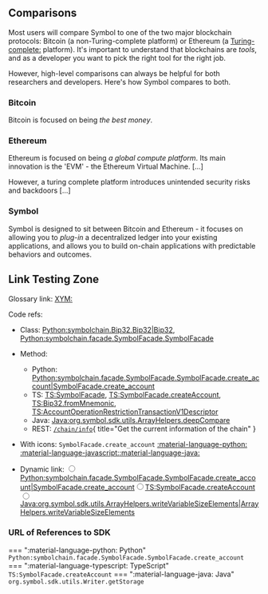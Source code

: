 ## Comparisons

Most users will compare Symbol to one of the two major blockchain protocols: Bitcoin (a non-Turing-complete platform) or Ethereum (a <Turing-complete:> platform). It's important to understand that blockchains are *tools*, and as a developer you want to pick the right tool for the right job.

However, high-level comparisons can always be helpful for both researchers and developers. Here's how Symbol compares to both.

### Bitcoin

Bitcoin is focused on being *the best money*.

### Ethereum

Ethereum is focused on being *a global compute platform*. Its main innovation is the 'EVM' - the Ethereum Virtual Machine. [...]

However, a turing complete platform introduces unintended security risks and backdoors [...]

### Symbol

Symbol is designed to sit between Bitcoin and Ethereum - it focuses on allowing you to *plug-in* a decentralized ledger into your existing applications, and allows you to build on-chain applications with predictable behaviors and outcomes.

## Link Testing Zone

Glossary link: <XYM:>

Code refs:

* Class: <Python:symbolchain.Bip32.Bip32|Bip32>, <Python:symbolchain.facade.SymbolFacade.SymbolFacade>

* Method:
    * Python: <Python:symbolchain.facade.SymbolFacade.SymbolFacade.create_account|SymbolFacade.create_account>
    * TS: <TS:SymbolFacade>, <TS:SymbolFacade.createAccount>, <TS:Bip32.fromMnemonic>, <TS:AccountOperationRestrictionTransactionV1Descriptor>
    * Java: <Java:org.symbol.sdk.utils.ArrayHelpers.deepCompare>
    * REST: [`/chain/info`](./reference/rest/symbol.md#getChainInfo){ title="Get the current information of the chain" }

* With icons: `SymbolFacade.create_account` [:material-language-python:](Python:symbolchain.facade.SymbolFacade.SymbolFacade.create_account) [:material-language-javascript:](TS:SymbolFacade)[:material-language-java:](Java:org.symbol.sdk.utils.Writer.getStorage)

* Dynamic link: <span markdown class="dylink"><input type="radio" name="rGroup" id="Python" /><label class="dylink-option" for="Python" markdown><Python:symbolchain.facade.SymbolFacade.SymbolFacade.create_account|SymbolFacade.create_account></label><input type="radio" name="rGroup" id="TypeScript" /><label class="dylink-option" for="TypeScript" markdown><TS:SymbolFacade.createAccount></label><input type="radio" name="rGroup" id="Java" /><label class="dylink-option" for="Java" markdown><Java:org.symbol.sdk.utils.ArrayHelpers.writeVariableSizeElements|ArrayHelpers.writeVariableSizeElements></label></span>

### URL of References to SDK

=== ":material-language-python: Python"
    `Python:symbolchain.facade.SymbolFacade.SymbolFacade.create_account`
=== ":material-language-typescript: TypeScript"
    `TS:SymbolFacade.createAccount`
=== ":material-language-java: Java"
    `org.symbol.sdk.utils.Writer.getStorage`
